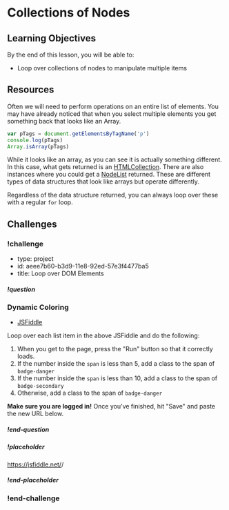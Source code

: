 # Collections of Nodes

## Learning Objectives

By the end of this lesson, you will be able to:

* Loop over collections of nodes to manipulate multiple items

## Resources

Often we will need to perform operations on an entire list of elements. You may have already noticed that when you select multiple elements you get something back that looks like an Array.

```js
var pTags = document.getElementsByTagName('p')
console.log(pTags)
Array.isArray(pTags)
```

While it looks like an array, as you can see it is actually something different. In this case, what gets returned is an [HTMLCollection](https://developer.mozilla.org/en-US/docs/Web/API/HTMLCollection). There are also instances where you could get a [NodeList](https://developer.mozilla.org/en-US/docs/Web/API/NodeList) returned. These are different types of data structures that look like arrays but operate differently.

Regardless of the data structure returned, you can always loop over these with a regular `for` loop.

## Challenges

<!-- Question -->

### !challenge

* type: project
* id: aeee7b60-b3d9-11e8-92ed-57e3f4477ba5
* title: Loop over DOM Elements

##### !question

### Dynamic Coloring

* [JSFiddle](https://jsfiddle.net/gh/get/library/pure/gSchool/g67_fiddles/tree/master/dom-looping)

Loop over each list item in the above JSFiddle and do the following:

1. When you get to the page, press the "Run" button so that it correctly loads.
1. If the number inside the `span` is less than 5, add a class to the span of `badge-danger`
1. If the number inside the `span` is less than 10, add a class to the span of `badge-secondary`
1. Otherwise, add a class to the span of `badge-danger`

**Make sure you are logged in!** Once you've finished, hit "Save" and paste the new URL below.

##### !end-question

##### !placeholder

https://jsfiddle.net/<username>/<fiddle-id>

##### !end-placeholder

### !end-challenge
